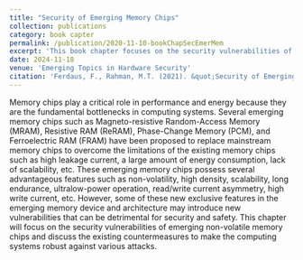 ```yaml
---
title: "Security of Emerging Memory Chips"
collection: publications
category: book capter
permalink: /publication/2020-11-10-bookChapSecEmerMem
excerpt: 'This book chapter focuses on the security vulnerabilities of emerging non-volatile memory chips and discuss the existing countermeasures to make the computing systems robust against various attacks'
date: 2024-11-18
venue: 'Emerging Topics in Hardware Security'
citation: 'Ferdaus, F., Rahman, M.T. (2021). &quot;Security of Emerging Memory Chips.&quot; <i> In: Tehranipoor, M. (eds) Emerging Topics in Hardware Security</i>. Springer, Cham.'
---
```


Memory chips play a critical role in performance and energy because they are the fundamental bottlenecks in computing systems. Several emerging memory chips such as Magneto-resistive Random-Access Memory (MRAM), Resistive RAM (ReRAM), Phase-Change Memory (PCM), and Ferroelectric RAM (FRAM) have been proposed to replace mainstream memory chips to overcome the limitations of the existing memory chips such as high leakage current, a large amount of energy consumption, lack of scalability, etc. These emerging memory chips possess several advantageous features such as non-volatility, high density, scalability, long endurance, ultralow-power operation, read/write current asymmetry, high write current, etc. However, some of these new exclusive features in the emerging memory device and architecture may introduce new vulnerabilities that can be detrimental for security and safety. This chapter will focus on the security vulnerabilities of emerging non-volatile memory chips and discuss the existing countermeasures to make the computing systems robust against various attacks.
